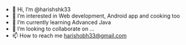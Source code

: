- 👋 Hi, I’m @harishshk33
- 👀 I’m interested in Web development, Android app and cooking too
- 🌱 I’m currently learning Advanced Java
- 💞️ I’m looking to collaborate on ...
- 📫 How to reach me harishobh33@gmail.com

<!---
harishshk33/harishshk33 is a ✨ special ✨ repository because its `README.md` (this file) appears on your GitHub profile.
You can click the Preview link to take a look at your changes.
--->

